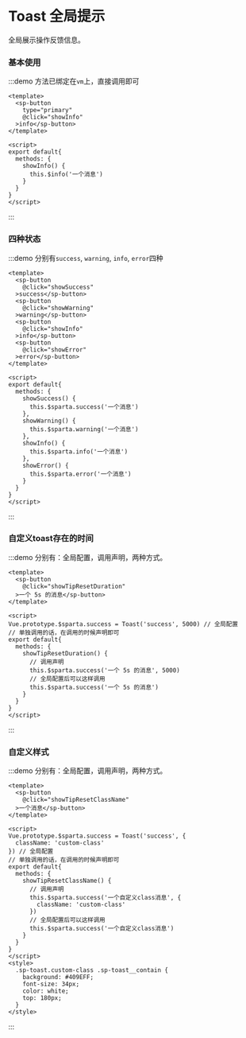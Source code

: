 # Toast 全局提示

全局展示操作反馈信息。

### 基本使用

:::demo 方法已绑定在`vm`上，直接调用即可
```vue
<template>
  <sp-button
    type="primary"
    @click="showInfo"
  >info</sp-button>
</template>

<script>
export default{
  methods: {
    showInfo() {
      this.$info('一个消息')
    }
  }
}
</script>
```
:::

### 四种状态

:::demo 分别有`success`, `warning`, `info`, `error`四种
```vue
<template>
  <sp-button
    @click="showSuccess"
  >success</sp-button>
  <sp-button
    @click="showWarning"
  >warning</sp-button>
  <sp-button
    @click="showInfo"
  >info</sp-button>
  <sp-button
    @click="showError"
  >error</sp-button>
</template>

<script>
export default{
  methods: {
    showSuccess() {
      this.$sparta.success('一个消息')
    },
    showWarning() {
      this.$sparta.warning('一个消息')
    },
    showInfo() {
      this.$sparta.info('一个消息')
    },
    showError() {
      this.$sparta.error('一个消息')
    }
  }
}
</script>
```
:::

### 自定义toast存在的时间

:::demo 分别有：全局配置，调用声明，两种方式。
```vue
<template>
  <sp-button
    @click="showTipResetDuration"
  >一个 5s 的消息</sp-button>
</template>

<script>
Vue.prototype.$sparta.success = Toast('success', 5000) // 全局配置
// 单独调用的话，在调用的时候声明即可
export default{
  methods: {
    showTipResetDuration() {
      // 调用声明
      this.$sparta.success('一个 5s 的消息', 5000)
      // 全局配置后可以这样调用
      this.$sparta.success('一个 5s 的消息')
    }
  }
}
</script>
```
:::
### 自定义样式

:::demo 分别有：全局配置，调用声明，两种方式。
```vue
<template>
  <sp-button
    @click="showTipResetClassName"
  >一个消息</sp-button>
</template>

<script>
Vue.prototype.$sparta.success = Toast('success', {
  className: 'custom-class'
}) // 全局配置
// 单独调用的话，在调用的时候声明即可
export default{
  methods: {
    showTipResetClassName() {
      // 调用声明
      this.$sparta.success('一个自定义class消息', {
        className: 'custom-class'
      })
      // 全局配置后可以这样调用
      this.$sparta.success('一个自定义class消息')
    }
  }
}
</script>
<style>
  .sp-toast.custom-class .sp-toast__contain {
    background: #409EFF;
    font-size: 34px;
    color: white;
    top: 180px;
  }
</style>
```
:::

<script>
export default{
  methods: {
    showSuccess() {
      this.$sparta.success('一个消息')
    },
    showWarning() {
      this.$sparta.warning('一个消息')
    },
    showInfo() {
      this.$sparta.info('一个消息')
    },
    showError() {
      this.$sparta.error('一个消息')
    },
    showTipResetDuration() {
      this.$sparta.success('一个 5s 的消息', 5000)
    },
     showTipResetClassName() {
      // 调用声明
      this.$sparta.success('一个自定义class消息', {
        className: 'custom-class',
        duration: 5*1000
      })
    }
  }
}
</script>
<style>
  .sp-toast.custom-class .sp-toast__contain {
    background: #409EFF;
    font-size: 34px;
    color: white;
    top: 180px;
  }
</style>